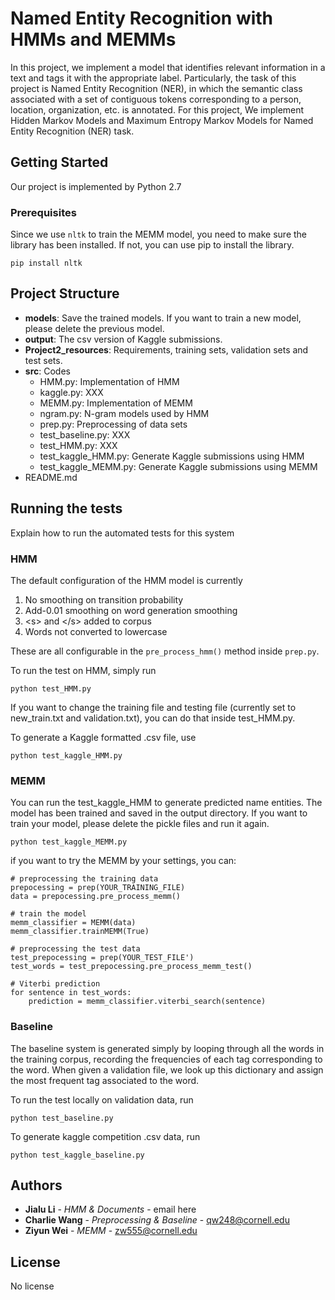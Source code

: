 # Named Entity Recognition with HMMs and MEMMs

In this project, we implement a model that identifies relevant information in a text and tags it with the appropriate label. Particularly, the task of this project is Named Entity Recognition (NER), in which the semantic class associated with a set of contiguous tokens corresponding to a person, location, organization, etc. is annotated.
For this project, We implement Hidden Markov Models and Maximum Entropy Markov Models for Named Entity Recognition (NER) task.

## Getting Started

Our project is implemented by Python 2.7

### Prerequisites

Since we use `nltk` to train the MEMM model, you need to make sure the library has been installed.
If not, you can use pip to install the library.
```
pip install nltk
```

## Project Structure

- **models**: Save the trained models. If you want to train a new model, please delete the previous model.
- **output**: The csv version of Kaggle submissions.
- **Project2_resources**: Requirements, training sets, validation sets and test sets.
- **src**: Codes
    - HMM.py: Implementation of HMM
    - kaggle.py: XXX
    - MEMM.py: Implementation of MEMM
    - ngram.py: N-gram models used by HMM
    - prep.py: Preprocessing of data sets
    - test_baseline.py: XXX
    - test_HMM.py: XXX
    - test_kaggle_HMM.py: Generate Kaggle submissions using HMM
    - test_kaggle_MEMM.py: Generate Kaggle submissions using MEMM
- README.md

## Running the tests

Explain how to run the automated tests for this system

### HMM

The default configuration of the HMM model is currently 
1. No smoothing on transition probability
2. Add-0.01 smoothing on word generation smoothing
3. \<s> and \</s> added to corpus
4. Words not converted to lowercase

These are all configurable in the ```pre_process_hmm()``` method inside ```prep.py```.

To run the test on HMM, simply run
```
python test_HMM.py
```

If you want to change the training file and testing file (currently set to new_train.txt and validation.txt), you can do that inside test_HMM.py.

To generate a Kaggle formatted .csv file, use
```
python test_kaggle_HMM.py
```

### MEMM

You can run the test_kaggle_HMM to generate predicted name entities. 
The model has been trained and saved in the output directory. If you want to train your model, please delete the pickle files and run it again.

```
python test_kaggle_MEMM.py
```
if you want to try the MEMM by your settings, you can:
```
# preprocessing the training data
prepocessing = prep(YOUR_TRAINING_FILE)
data = prepocessing.pre_process_memm()

# train the model
memm_classifier = MEMM(data)
memm_classifier.trainMEMM(True)

# preprocessing the test data
test_prepocessing = prep(YOUR_TEST_FILE')
test_words = test_prepocessing.pre_process_memm_test()

# Viterbi prediction
for sentence in test_words:
    prediction = memm_classifier.viterbi_search(sentence)
```
### Baseline
The baseline system is generated simply by looping through all the words in the training corpus, recording the frequencies of each tag corresponding to the word. When given a  validation file, we look up this dictionary and assign the most frequent tag associated to the word.

To run the test locally on validation data, run
```
python test_baseline.py
```
To generate kaggle competition .csv data, run
```
python test_kaggle_baseline.py
```

## Authors

* **Jialu Li** - *HMM & Documents* - email here
* **Charlie Wang** - *Preprocessing & Baseline* - qw248@cornell.edu
* **Ziyun Wei** - *MEMM* - zw555@cornell.edu


## License

No license

